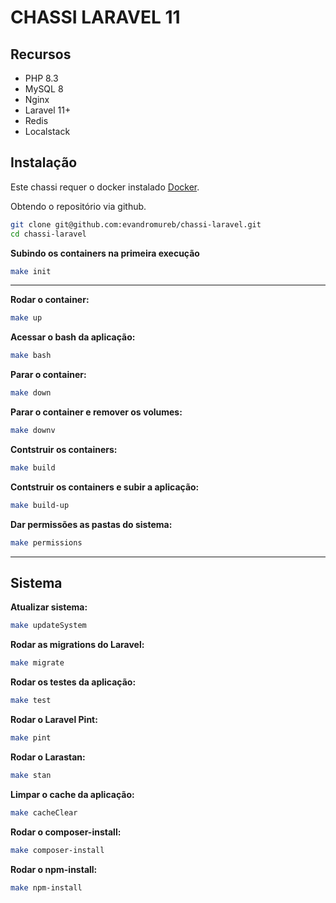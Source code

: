 # CHASSI LARAVEL 11

## Recursos

- PHP 8.3
- MySQL 8
- Nginx
- Laravel 11+
- Redis
- Localstack

## Instalação

Este chassi requer o docker instalado [Docker](https://www.docker.com/).

Obtendo o repositório via github.

```sh
git clone git@github.com:evandromureb/chassi-laravel.git
cd chassi-laravel
```

**Subindo os containers na primeira execução**
```sh
make init
```

---

**Rodar o container:**
```sh
make up
```

**Acessar o bash da aplicação:**
```sh
make bash
```

**Parar o container:**
```sh
make down
```

**Parar o container e remover os volumes:**
```sh
make downv
```

**Contstruir os containers:**
```sh
make build
```

**Contstruir os containers e subir a aplicação:**
```sh
make build-up
```
**Dar permissões as pastas do sistema:**
```sh
make permissions
```

---

## Sistema

**Atualizar sistema:**
```sh
make updateSystem
```
**Rodar as migrations do Laravel:**
```sh
make migrate
```
**Rodar os testes da aplicação:**
```sh
make test
```
**Rodar o Laravel Pint:**
```sh
make pint
```
**Rodar o Larastan:**
```sh
make stan
```
**Limpar o cache da aplicação:**
```sh
make cacheClear
```
**Rodar o composer-install:**
```sh
make composer-install
```
**Rodar o npm-install:**
```sh
make npm-install
```
